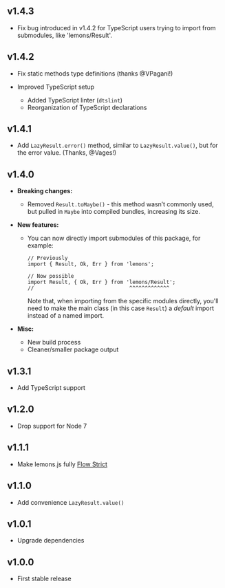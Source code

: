 v1.4.3
------
* Fix bug introduced in v1.4.2 for TypeScript users trying to import from
  submodules, like 'lemons/Result'.


v1.4.2
------
* Fix static methods type definitions (thanks @VPagani!)

* Improved TypeScript setup
  - Added TypeScript linter (`dtslint`)
  - Reorganization of TypeScript declarations


v1.4.1
------
* Add `LazyResult.error()` method, similar to `LazyResult.value()`, but for the
  error value. (Thanks, @Vages!)


v1.4.0
------
* **Breaking changes:**

  - Removed `Result.toMaybe()` - this method wasn’t commonly used, but pulled
    in `Maybe` into compiled bundles, increasing its size.

* **New features:**

  - You can now directly import submodules of this package, for example:
    
        // Previously
        import { Result, Ok, Err } from 'lemons';

        // Now possible
        import Result, { Ok, Err } from 'lemons/Result';
        //                               ^^^^^^^^^^^^^
    
    Note that, when importing from the specific modules directly, you'll need to
    make the main class (in this case `Result`) a _default_ import instead of
    a named import.

* **Misc:**

  - New build process
  - Cleaner/smaller package output


v1.3.1
------
- Add TypeScript support


v1.2.0
------
- Drop support for Node 7


v1.1.1
------
- Make lemons.js fully [Flow Strict](https://flow.org/en/docs/strict/)


v1.1.0
------
- Add convenience `LazyResult.value()`


v1.0.1
------
- Upgrade dependencies


v1.0.0
------
- First stable release

